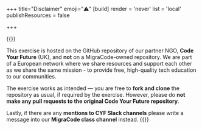 +++
title="Disclaimer"
emoji="⚠️"
 [build]
   render = 'never'
   list = 'local'
   publishResources = false

+++

{{<note title="">}}

This exercise is hosted on the GitHub repository of our partner NGO, **Code Your Future** (UK), and **not** on a MigraCode-owned repository. We are part of a European network where we share resources and support each other as we share the same mission - to provide free, high-quality tech education to our communities.

The exercise works as intended — you are free to **fork and clone** the repository as usual, if required by the exercise. However, please do **not make any pull requests to the original Code Your Future repository**.

Lastly, if there are any **mentions to CYF Slack channels** please write a message into our **MigraCode class channel** instead.
{{</note>}}
